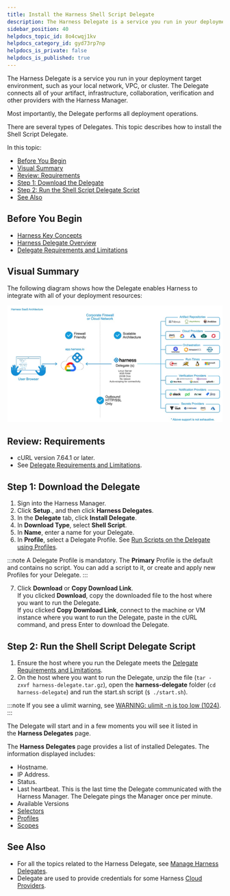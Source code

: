 ```yaml
---
title: Install the Harness Shell Script Delegate
description: The Harness Delegate is a service you run in your deployment target environment, such as your local network, VPC, or cluster. The Delegate connects all of your artifact, infrastructure, collaboration…
sidebar_position: 40
helpdocs_topic_id: 8o4cwqj1kv
helpdocs_category_id: gyd73rp7np
helpdocs_is_private: false
helpdocs_is_published: true
---
```


The Harness Delegate is a service you run in your deployment target environment, such as your local network, VPC, or cluster. The Delegate connects all of your artifact, infrastructure, collaboration, verification and other providers with the Harness Manager.

Most importantly, the Delegate performs all deployment operations.

There are several types of Delegates. This topic describes how to install the Shell Script Delegate.

In this topic:

* [Before You Begin](#before-you-begin)
* [Visual Summary](#visual-summary)
* [Review: Requirements](#review-requirements)
* [Step 1: Download the Delegate](#step-1-download-the-delegate)
* [Step 2: Run the Shell Script Delegate Script](#step-2-run-the-shell-script-delegate-script)
* [See Also](#see-also)

## Before You Begin

* [Harness Key Concepts](../../../starthere-firstgen/harness-key-concepts.md)
* [Harness Delegate Overview](delegate-installation.md)
* [Delegate Requirements and Limitations](delegate-requirements-and-limitations.md)

## Visual Summary

The following diagram shows how the Delegate enables Harness to integrate with all of your deployment resources:

![](./static/install-shellscript-delegate-35.png)


## Review: Requirements

* cURL version 7.64.1 or later.
* See [Delegate Requirements and Limitations](delegate-requirements-and-limitations.md).

## Step 1: Download the Delegate

1. Sign into the Harness Manager.
2. Click **Setup**., and then click **Harness Delegates**.
3. In the **Delegate** tab, click **Install Delegate**.
4. In **Download Type**, select **Shell Script**.
5. In **Name**, enter a name for your Delegate.
6. In **Profile**, select a Delegate Profile. See [Run Scripts on the Delegate using Profiles](run-scripts-on-the-delegate-using-profiles.md).

:::note
A Delegate Profile is mandatory. The **Primary** Profile is the default and contains no script. You can add a script to it, or create and apply new Profiles for your Delegate.
:::

7. Click **Download** or **Copy Download Link**.  
If you clicked **Download**, copy the downloaded file to the host where you want to run the Delegate.  
If you clicked **Copy Download Link**, connect to the machine or VM instance where you want to run the Delegate, paste in the cURL command, and press Enter to download the Delegate.

## Step 2: Run the Shell Script Delegate Script

1. Ensure the host where you run the Delegate meets the [Delegate Requirements and Limitations](delegate-requirements-and-limitations.md).
2. On the host where you want to run the Delegate, unzip the file (`tar -zxvf harness-delegate.tar.gz`), open the **harness-delegate** folder (`cd harness-delegate`) and run the start.sh script (`$ ./start.sh`).

:::note
If you see a ulimit warning, see [WARNING: ulimit -n is too low (1024)](../../../firstgen-troubleshooting/troubleshooting-harness.md#warning-ulimit-n-is-too-low-1024).
:::

The Delegate will start and in a few moments you will see it listed in the **Harness Delegates** page.

The **Harness** **Delegates** page provides a list of installed Delegates. The information displayed includes:

* Hostname.
* IP Address.
* Status.
* Last heartbeat. This is the last time the Delegate communicated with the Harness Manager. The Delegate pings the Manager once per minute.
* Available Versions
* [Selectors](select-delegates-for-specific-tasks-with-selectors.md)
* [Profiles](run-scripts-on-the-delegate-using-profiles.md)
* [Scopes](scope-delegates-to-harness-components-and-commands.md)

## See Also

* For all the topics related to the Harness Delegate, see [Manage Harness Delegates](https://docs.harness.io/category/manage-harness-delegates-firstgen).
* Delegate are used to provide credentials for some Harness [Cloud Providers](../manage-connectors/cloud-providers.md).

